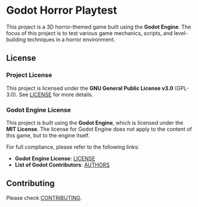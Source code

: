 # Godot Horror Playtest

This project is a 3D horror-themed game built using the **Godot Engine**. The focus of this project is to test various game mechanics, scripts, and level-building techniques in a horror environment.

## License

### Project License

This project is licensed under the **GNU General Public License v3.0** (GPL-3.0). See [LICENSE](./LICENSE) for more details.

### Godot Engine License

This project is built using the **Godot Engine**, which is licensed under the **MIT License**. The license for Godot Engine does not apply to the content of this game, but to the engine itself.

For full compliance, please refer to the following links:

- **Godot Engine License**: [LICENSE](https://github.com/godotengine/godot/blob/master/LICENSE.txt)
- **List of Godot Contributors**: [AUTHORS](https://github.com/godotengine/godot/blob/master/AUTHORS.md)

## Contributing

Please check [CONTRIBUTING](./CONTRIBUTING.md).
